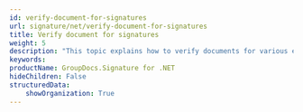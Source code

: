 ```yaml
---
id: verify-document-for-signatures
url: signature/net/verify-document-for-signatures
title: Verify document for signatures
weight: 5
description: "This topic explains how to verify documents for various electronic signatures with GroupDocs.Signature API."
keywords: 
productName: GroupDocs.Signature for .NET
hideChildren: False
structuredData:
    showOrganization: True
---
```

